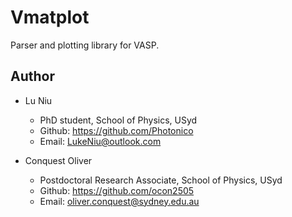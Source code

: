 # Vmatplot

Parser and plotting library for VASP.

## Author

* Lu Niu
  * PhD student, School of Physics, USyd
  * Github: https://github.com/Photonico
  * Email: LukeNiu@outlook.com

* Conquest Oliver
  * Postdoctoral Research Associate, School of Physics, USyd
  * Github: https://github.com/ocon2505
  * Email: oliver.conquest@sydney.edu.au
 
